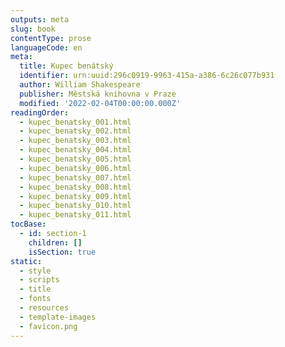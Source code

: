 ```yaml
---
outputs: meta
slug: book
contentType: prose
languageCode: en
meta:
  title: Kupec benátský
  identifier: urn:uuid:296c0919-9963-415a-a386-6c26c077b931
  author: William Shakespeare
  publisher: Městská knihovna v Praze
  modified: '2022-02-04T00:00:00.000Z'
readingOrder:
  - kupec_benatsky_001.html
  - kupec_benatsky_002.html
  - kupec_benatsky_003.html
  - kupec_benatsky_004.html
  - kupec_benatsky_005.html
  - kupec_benatsky_006.html
  - kupec_benatsky_007.html
  - kupec_benatsky_008.html
  - kupec_benatsky_009.html
  - kupec_benatsky_010.html
  - kupec_benatsky_011.html
tocBase:
  - id: section-1
    children: []
    isSection: true
static:
  - style
  - scripts
  - title
  - fonts
  - resources
  - template-images
  - favicon.png
---
```

